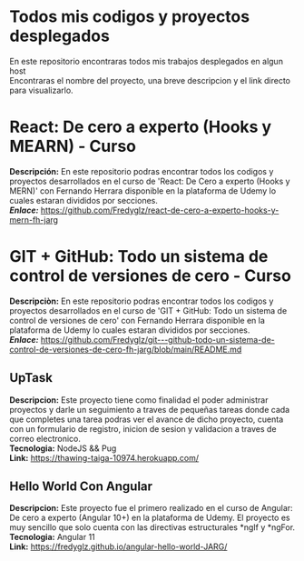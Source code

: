 # Todos mis codigos y proyectos desplegados
En este repositorio encontraras todos mis trabajos desplegados en algun host  
Encontraras el nombre del proyecto, una breve descripcion y el link directo para visualizarlo.

# React: De cero a experto (Hooks y MEARN) - Curso
**Descripción:** En este repositorio podras encontrar todos los codigos y proyectos desarrollados en el curso de 'React: De Cero a experto (Hooks y MERN)' con Fernando Herrara disponible en la plataforma de Udemy lo cuales estaran divididos por secciones.  
**_Enlace:_** https://github.com/Fredyglz/react-de-cero-a-experto-hooks-y-mern-fh-jarg

# GIT + GitHub: Todo un sistema de control de versiones de cero - Curso
**Descripciòn:** En este repositorio podras encontrar todos los codigos y proyectos desarrollados en el curso de 'GIT + GitHub: Todo un sistema de control de versiones de cero' con Fernando Herrara disponible en la plataforma de Udemy lo cuales estaran divididos por secciones.  
**_Enlace:_** https://github.com/Fredyglz/git---github-todo-un-sistema-de-control-de-versiones-de-cero-fh-jarg/blob/main/README.md

## UpTask
**Descripcion:** Este proyecto tiene como finalidad el poder administrar proyectos y darle un seguimiento a traves de pequeñas tareas donde cada que completes una tarea podras ver el avance de dicho proyecto, cuenta con un formulario de registro, inicion de sesion y validacion a traves de correo electronico.  
**Tecnologia:** NodeJS && Pug  
**Link:** https://thawing-taiga-10974.herokuapp.com/

## Hello World Con Angular
**Descripcion:** Este proyecto fue el primero realizado en el curso de Angular: De cero a experto (Angular 10+) en la plataforma de Udemy. El proyecto es muy sencillo que solo cuenta con las directivas estructurales \*ngIf y \*ngFor.  
**Tecnologia:** Angular 11  
**Link:** https://fredyglz.github.io/angular-hello-world-JARG/
